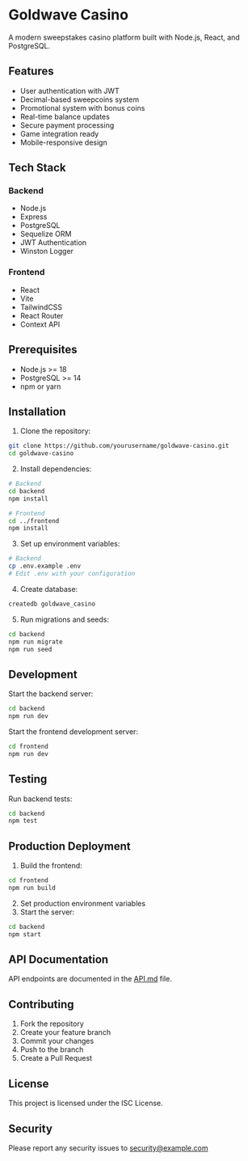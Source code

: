 # Goldwave Casino

A modern sweepstakes casino platform built with Node.js, React, and PostgreSQL.

## Features

- User authentication with JWT
- Decimal-based sweepcoins system
- Promotional system with bonus coins
- Real-time balance updates
- Secure payment processing
- Game integration ready
- Mobile-responsive design

## Tech Stack

### Backend
- Node.js
- Express
- PostgreSQL
- Sequelize ORM
- JWT Authentication
- Winston Logger

### Frontend
- React
- Vite
- TailwindCSS
- React Router
- Context API

## Prerequisites

- Node.js >= 18
- PostgreSQL >= 14
- npm or yarn

## Installation

1. Clone the repository:
```bash
git clone https://github.com/yourusername/goldwave-casino.git
cd goldwave-casino
```

2. Install dependencies:
```bash
# Backend
cd backend
npm install

# Frontend
cd ../frontend
npm install
```

3. Set up environment variables:
```bash
# Backend
cp .env.example .env
# Edit .env with your configuration
```

4. Create database:
```bash
createdb goldwave_casino
```

5. Run migrations and seeds:
```bash
cd backend
npm run migrate
npm run seed
```

## Development

Start the backend server:
```bash
cd backend
npm run dev
```

Start the frontend development server:
```bash
cd frontend
npm run dev
```

## Testing

Run backend tests:
```bash
cd backend
npm test
```

## Production Deployment

1. Build the frontend:
```bash
cd frontend
npm run build
```

2. Set production environment variables
3. Start the server:
```bash
cd backend
npm start
```

## API Documentation

API endpoints are documented in the [API.md](./API.md) file.

## Contributing

1. Fork the repository
2. Create your feature branch
3. Commit your changes
4. Push to the branch
5. Create a Pull Request

## License

This project is licensed under the ISC License.

## Security

Please report any security issues to security@example.com 